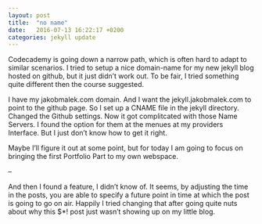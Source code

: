 ```yaml
---
layout: post
title:  "no name"
date:   2016-07-13 16:22:17 +0200
categories: jekyll update
---
```

Codecademy is going down a narrow path, which is often hard to adapt to similar scenarios.
I tried to setup a nice domain-name for my new jekyll blog hosted on github, but it just didn’t work out. 
To be fair, I tried something quite different then the course suggested.

I have my jakobmalek.com domain. And I want the jekyll.jakobmalek.com to point to the github page. So I set up a CNAME file in the jekyll directory. Changed the Github settings. Now it got complitcated with those Name Servers. I found the option for them at the menues at my providers Interface. But I just don’t know how to get it right. 

Maybe I’ll figure it out at some point, but for today I am going to focus on bringing the first Portfolio Part to my own webspace.

–

And then I found a feature, I didn’t know of. It seems, by adjusting the time in the posts, you are able to specify a future point in time at which the post is going to go on air. Happily I tried changing that after going quite nuts about why this $*! post just wasn’t showing up on my little blog.
